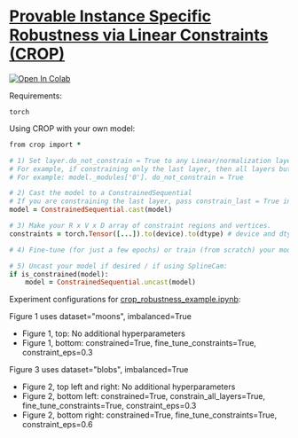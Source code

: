 # [Provable Instance Specific Robustness via Linear Constraints (CROP)](https://openreview.net/forum?id=aVbG8bM1wg)
[![Open In Colab](https://colab.research.google.com/assets/colab-badge.svg)](https://colab.research.google.com/drive/1HvQZJd9b3pgmjr5K6QUu_M9rtRA-Pvau)

Requirements:
```
torch
```

Using CROP with your own model:

```ruby
from crop import *

# 1) Set layer.do_not_constrain = True to any Linear/normalization layer that should not be constrained
# For example, if constraining only the last layer, then all layers but the last need to have .do_not_constrain = True before casting.
# For example: model._modules['0']. do_not_constrain = True

# 2) Cast the model to a ConstrainedSequential
# If you are constraining the last layer, pass constrain_last = True in the cast() function.
model = ConstrainedSequential.cast(model)

# 3) Make your R x V x D array of constraint regions and vertices.
constraints = torch.Tensor([...]).to(device).to(dtype) # device and dtype should match those of your model

# 4) Fine-tune (for just a few epochs) or train (from scratch) your model on the constraints

# 5) Uncast your model if desired / if using SplineCam:
if is_constrained(model):
    model = ConstrainedSequential.uncast(model)
```


Experiment configurations for [crop_robustness_example.ipynb](crop_robustness_example.ipynb):


Figure 1 uses dataset="moons", imbalanced=True
* Figure 1, top: No additional hyperparameters
* Figure 1, bottom: constrained=True, fine_tune_constraints=True, constraint_eps=0.3

Figure 3 uses dataset="blobs", imbalanced=True
* Figure 2, top left and right: No additional hyperparameters
* Figure 2, bottom left: constrained=True, constrain_all_layers=True, fine_tune_constraints=True, constraint_eps=0.3
* Figure 2, bottom right: constrained=True, fine_tune_constraints=True, constraint_eps=0.6
